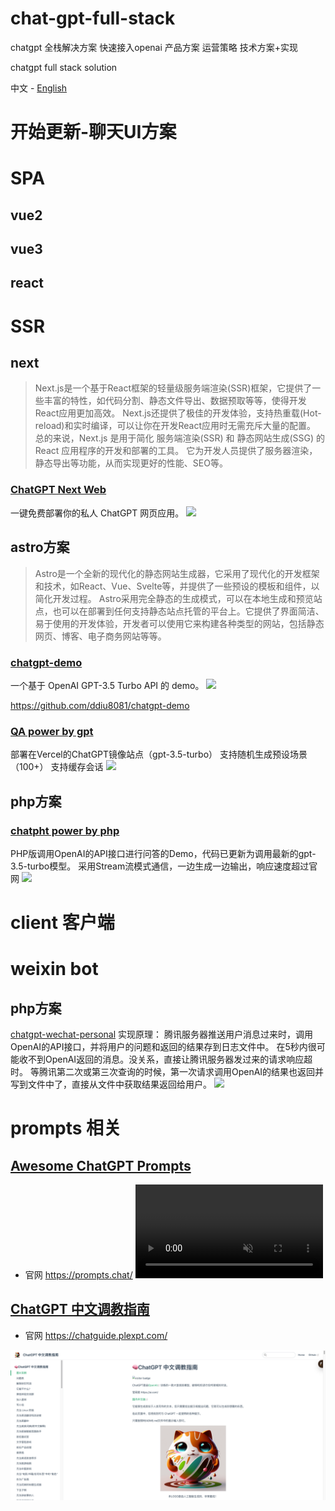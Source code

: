 # chat-gpt-full-stack
chatgpt 全栈解决方案  快速接入openai 
产品方案  运营策略  技术方案+实现

chatgpt full stack solution  

中文 - [English](./README_en.md)


# 开始更新-聊天UI方案

# SPA 
## vue2


## vue3


## react
 
# SSR
## next
> Next.js是一个基于React框架的轻量级服务端渲染(SSR)框架，它提供了一些丰富的特性，如代码分割、静态文件导出、数据预取等等，使得开发React应用更加高效。
> Next.js还提供了极佳的开发体验，支持热重载(Hot-reload)和实时编译，可以让你在开发React应用时无需充斥大量的配置。
> 总的来说，Next.js 是用于简化 服务端渲染(SSR) 和 静态网站生成(SSG) 的 React 应用程序的开发和部署的工具。 它为开发人员提供了服务器渲染，静态导出等功能，从而实现更好的性能、SEO等。


### [ChatGPT Next Web](https://github.com/Yidadaa/ChatGPT-Next-Web)

  一键免费部署你的私人 ChatGPT 网页应用。
<img src="https://raw.githubusercontent.com/Yidadaa/ChatGPT-Next-Web/main/docs/images/cover.png"/>


## astro方案
>Astro是一个全新的现代化的静态网站生成器，它采用了现代化的开发框架和技术，如React、Vue、Svelte等，并提供了一些预设的模板和组件，以简化开发过程。
>Astro采用完全静态的生成模式，可以在本地生成和预览站点，也可以在部署到任何支持静态站点托管的平台上。它提供了界面简洁、易于使用的开发体验，开发者可以使用它来构建各种类型的网站，包括静态网页、博客、电子商务网站等等。

### [chatgpt-demo](https://github.com/ddiu8081/chatgpt-demo)
一个基于 OpenAI GPT-3.5 Turbo API 的 demo。
<img src="https://camo.githubusercontent.com/87fde0adf3cbf79cb77a0cfbf586618e6772aabb02775f1d1feef4177227ab91/68747470733a2f2f63646e2e737461746963616c792e636f6d2f67682f797a683939303931382f737461746963406d61737465722f636861742d6c6f676f2e77656270"/>

https://github.com/ddiu8081/chatgpt-demo

### [QA power by gpt](https://github.com/gcloudlab/QA)
部署在Vercel的ChatGPT镜像站点（gpt-3.5-turbo）
支持随机生成预设场景（100+）
支持缓存会话
<img src="https://raw.githubusercontent.com/gcloudlab/QA/main/web.png"/>

## php方案
### [chatpht power by php](https://user-images.githubusercontent.com/5563148/224522389-f60e3047-c0e6-49cd-bee7-80feaf2c86a4.png)

PHP版调用OpenAI的API接口进行问答的Demo，代码已更新为调用最新的gpt-3.5-turbo模型。 采用Stream流模式通信，一边生成一边输出，响应速度超过官网
<img src="https://user-images.githubusercontent.com/5563148/224522389-f60e3047-c0e6-49cd-bee7-80feaf2c86a4.png"/>

# client 客户端

# weixin bot

## php方案
  [chatgpt-wechat-personal](https://github.com/dirk1983/chatgpt-wechat-personal)
  实现原理：
    腾讯服务器推送用户消息过来时，调用OpenAI的API接口，并将用户的问题和返回的结果存到日志文件中。
    在5秒内很可能收不到OpenAI返回的消息。没关系，直接让腾讯服务器发过来的请求响应超时。
    等腾讯第二次或第三次查询的时候，第一次请求调用OpenAI的结果也返回并写到文件中了，直接从文件中获取结果返回给用户。
<img src="https://user-images.githubusercontent.com/5563148/223959556-b9970db1-66fb-46fa-b3af-54d51c74cd5b.jpg"/>

  

# prompts 相关
## [Awesome ChatGPT Prompts](https://github.com/f/awesome-chatgpt-prompts)

- 官网 https://prompts.chat/
<video autoplay loop muted playsinline src="https://user-images.githubusercontent.com/196477/207992596-6846398c-9ee7-4d7b-8fbe-b7c9e6daad23.mov"></video>


## [ChatGPT 中文调教指南](https://github.com/PlexPt/awesome-chatgpt-prompts-zh)
- 官网 https://chatguide.plexpt.com/
<img src="./images/chatguide.plexpt.com.png"/>
